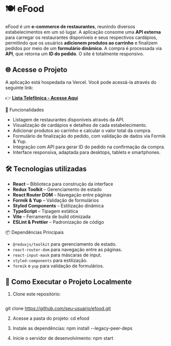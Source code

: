 # 🍽 eFood

eFood é um **e-commerce de restaurantes**, reunindo diversos estabelecimentos em um só lugar. A aplicação consome uma **API externa** para carregar os restaurantes disponíveis e seus respectivos cardápios, permitindo que os usuários **adicionem produtos ao carrinho** e finalizem pedidos por meio de um **formulário dinâmico**. A compra é processada via **API**, que retorna um **ID do pedido**. O site é totalmente responsivo.

## 🌐 Acesse o Projeto

A aplicação está hospedada na Vercel. Você pode acessá-la através do seguinte link:

👉 **[Lista Telefônica - Acesse Aqui](https://efood-rho-ten.vercel.app/)**

🚀 Funcionalidades
- Listagem de restaurantes disponíveis através da API.
- Visualização de cardápios e detalhes de cada estabelecimento.
- Adicionar produtos ao carrinho e calcular o valor total da compra.
- Formulário de finalização do pedido, com validação de dados via Formik & Yup.
- Integração com API para gerar ID do pedido na confirmação da compra.
- Interface responsiva, adaptada para desktops, tablets e smartphones.


## 🛠️ Tecnologias utilizadas

- **React** – Biblioteca para construção da interface
- **Redux Toolkit** – Gerenciamento de estado
- **React Router DOM** – Navegação entre páginas
- **Formik & Yup** – Validação de formulários
- **Styled Components** – Estilização dinâmica
- **TypeScript** – Tipagem estática
- **Vite** – Ferramenta de build otimizada
- **ESLint & Prettier** – Padronização de código

📦 Dependências Principais
- `@reduxjs/toolkit` para gerenciamento de estado.
- `react-router-dom` para navegação entre as páginas.
- `react-input-mask` para máscaras de input.
- `styled-components` para estilização.
- `formik` e `yup` para validação de formulários.

## 📝 Como Executar o Projeto Localmente

1. Clone este repositório:
   ```bash
  git clone https://github.com/seu-usuario/efood.git

2. Acesse a pasta do projeto:
    cd efood

3. Instale as dependências:
    npm install --legacy-peer-deps

4. Inicie o servidor de desenvolvimento:
    npm start
